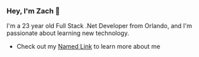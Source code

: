 ### Hey, I'm Zach 👋 

I'm a 23 year old Full Stack .Net Developer from Orlando, and I'm passionate about learning new technology.

* Check out my [Named Link](https://zach-bray-portfolio.azurewebsites.net/ "website") to learn more about me

<!--
**zachbray9/zachbray9** is a ✨ _special_ ✨ repository because its `README.md` (this file) appears on your GitHub profile.

Here are some ideas to get you started:

- 🔭 I’m currently working on ...
- 🌱 I’m currently learning ...
- 👯 I’m looking to collaborate on ...
- 🤔 I’m looking for help with ...
- 💬 Ask me about ...
- 📫 How to reach me: ...
- 😄 Pronouns: ...
- ⚡ Fun fact: ...
-->
